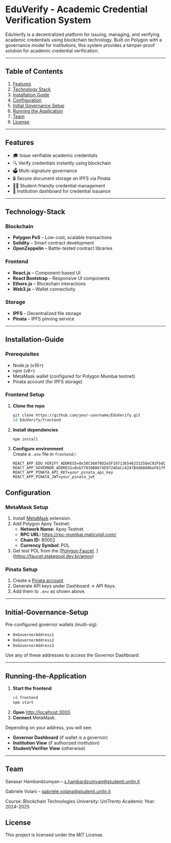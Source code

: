 # EduVerify - Academic Credential Verification System

EduVerify is a decentralized platform for issuing, managing, and verifying academic credentials using blockchain technology. Built on Polygon with a governance model for institutions, this system provides a tamper-proof solution for academic credential verification.

---

## Table of Contents

1. [Features](#features)  
2. [Technology Stack](#technology-stack)  
3. [Installation Guide](#installation-guide)  
4. [Configuration](#configuration)  
5. [Initial Governance Setup](#initial-governance-setup)  
6. [Running the Application](#running-the-application)  
7. [Team](#team)  
8. [License](#license)  

---

## Features

- 🎓 Issue verifiable academic credentials   
- 🔍 Verify credentials instantly using blockchain  
- 🗳️ Multi-signature governance   
- 🔒 Secure document storage on IPFS via Pinata  
- 👨‍🎓 Student-friendly credential management  
- 🏫 Institution dashboard for credential issuance  

---

## Technology-Stack

### Blockchain
- **Polygon PoS** – Low-cost, scalable transactions  
- **Solidity** – Smart contract development  
- **OpenZeppelin** – Battle-tested contract libraries  

### Frontend
- **React.js** – Component-based UI  
- **React Bootstrap** – Responsive UI components  
- **Ethers.js** – Blockchain interactions  
- **Web3.js** – Wallet connectivity  

### Storage
- **IPFS** – Decentralized file storage  
- **Pinata** – IPFS pinning service  

---

## Installation-Guide

### Prerequisites
- Node.js (v16+)  
- npm (v8+)  
- MetaMask wallet (configured for Polygon Mumbai testnet)  
- Pinata account (for IPFS storage)  

### Frontend Setup
1. **Clone the repo**  
    ```bash
    git clone https://github.com/your-username/EduVerify.git
    cd EduVerify/frontend
    ```
2. **Install dependencies**  
    ```bash
    npm install
    ```
3. **Configure environment**  
    Create a `.env` file in `frontend/`:
    ```env
    REACT_APP_EDU_VERIFY_ADDRESS=0x38C56078D2e5F107136546233258eC92FbdCC2f9
    REACT_APP_GOVERNOR_ADDRESS=0xb77836B0674E9724DaCc42A7B4db0A0beF61fF50
    REACT_APP_PINATA_API_KEY=your_pinata_api_key
    REACT_APP_PINATA_JWT=your_pinata_jwt
    ```


## Configuration

### MetaMask Setup
1. Install [MetaMask](https://metamask.io/) extension.  
2. Add Polygon Apoy Testnet:  
   - **Network Name:** Apoy Testnet  
   - **RPC URL:** [https://rpc-mumbai.maticvigil.com/  ](https://rpc-amoy.polygon.technology/)
   - **Chain ID:** 80002
   - **Currency Symbol:** POL  
3. Get test POL from the [[Polygon Faucet](https://faucet.polygon.technology/). ](https://faucet.stakepool.dev.br/amoy) 

### Pinata Setup
1. Create a [Pinata account](https://www.pinata.cloud/).  
2. Generate API keys under Dashboard → API Keys.  
3. Add them to `.env` as shown above.  

---

## Initial-Governance-Setup

Pre-configured governor wallets (multi-sig):
- `0xGovernorAddress1`  
- `0xGovernorAddress2`  
- `0xGovernorAddress3`  

Use any of these addresses to access the Governor Dashboard.

---

## Running-the-Application

1. **Start the frontend**  
    ```bash
    cd frontend
    npm start
    ```
2. **Open** [http://localhost:3000](http://localhost:3000).  
3. **Connect** MetaMask.  

Depending on your address, you will see:  
- **Governor Dashboard** (if wallet is a governor)  
- **Institution View** (if authorized institution)  
- **Student/Verifier View** (otherwise)  

---
## Team
Sanasar Hambardzumyan – s.hambardzumyan@studenti.unitn.it

Gabriele Volani – gabriele.volana@studenti.unitn.it

Course: Blockchain Technologies
University: UniTrento
Academic Year: 2024–2025

## License
This project is licensed under the MIT License. 
